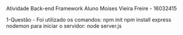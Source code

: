 Atividade Back-end Framework
Aluno Moises Vieira Freire - 16032415

1-Questão - Foi utilizado os comandos:
  npm init
  npm install express nodemon
    para iniciar o servidor:
        node server.js
